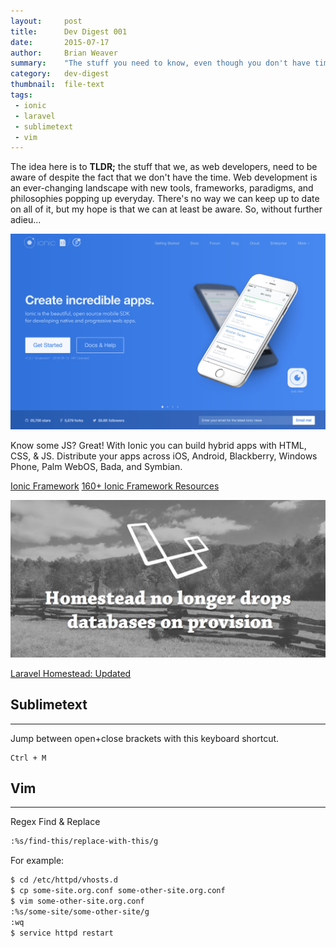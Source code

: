 ```yaml
---
layout:     post
title:      Dev Digest 001
date:       2015-07-17
author:     Brian Weaver
summary:    "The stuff you need to know, even though you don't have time. This week: Ionic Framework, Laravel Homestead - Updated, Sublime & Vim tricks."
category:   dev-digest
thumbnail:  file-text
tags:
 - ionic
 - laravel
 - sublimetext
 - vim
---
```


The idea here is to __TLDR;__ the stuff that we, as web developers, need to be aware of despite the fact that we don't have the time. Web development is an ever-changing landscape with new tools, frameworks, paradigms, and philosophies popping up everyday. There's no way we can keep up to date on all of it, but my hope is that we can at least be aware. So, without further adieu...

[![alt text][ionic]](https://ionicframework.com)

Know some JS? Great! With Ionic you can build hybrid apps with HTML, CSS, &amp; JS. Distribute your apps across iOS, Android, Blackberry, Windows Phone, Palm WebOS, Bada, and Symbian.

[Ionic Framework](https://ionicframework.com)
[160+ Ionic Framework Resources](http://mcgivery.com/100-ionic-framework-resources/)

![alt text][laravel-homestead]

[Laravel Homestead: Updated](https://laravel-news.com/2015/07/homestead-no-longer-drops-databases-on-provision/)

## Sublimetext
----

Jump between open+close brackets with this keyboard shortcut.

```
Ctrl + M
```

## Vim
----

Regex Find &amp; Replace

```bash
:%s/find-this/replace-with-this/g
```

For example:

```bash
$ cd /etc/httpd/vhosts.d
$ cp some-site.org.conf some-other-site.org.conf
$ vim some-other-site.org.conf
:%s/some-site/some-other-site/g
:wq
$ service httpd restart
```


[ionic]: /images/blog/ionic.jpg "Ionic Framework"
[laravel-homestead]: /images/blog/homestead-provision.jpg "Laravel Homestead Updated"
